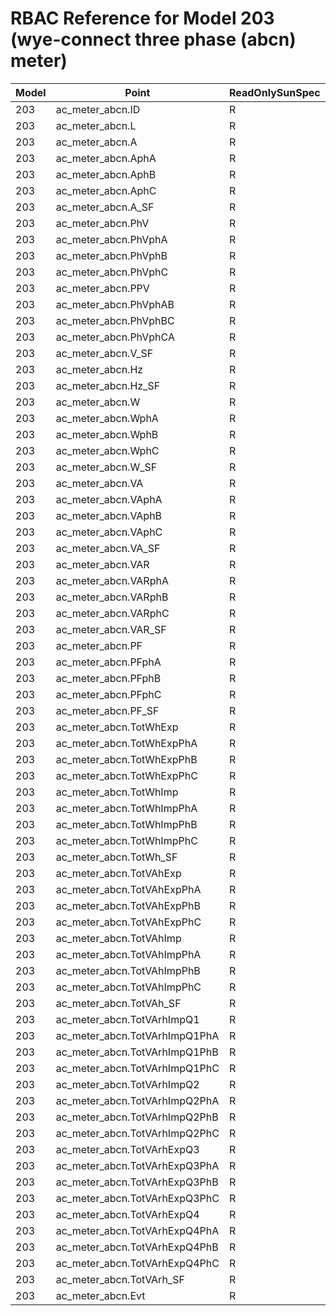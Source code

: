 # RBAC Reference for Model 203 (wye-connect three phase (abcn) meter)

| Model | Point | ReadOnlySunSpec | GridServiceSunSpec | NetworkAdministratorSunSpec | SuperAdministratorSpec | 
|-------|-------|------------------|---------------------|------------------|--------------------|
| 203 | ac_meter_abcn.ID | R | R | R | R |
| 203 | ac_meter_abcn.L | R | R | R | R |
| 203 | ac_meter_abcn.A | R | R | R | R |
| 203 | ac_meter_abcn.AphA | R | R | R | R |
| 203 | ac_meter_abcn.AphB | R | R | R | R |
| 203 | ac_meter_abcn.AphC | R | R | R | R |
| 203 | ac_meter_abcn.A_SF | R | R | R | R |
| 203 | ac_meter_abcn.PhV | R | R | R | R |
| 203 | ac_meter_abcn.PhVphA | R | R | R | R |
| 203 | ac_meter_abcn.PhVphB | R | R | R | R |
| 203 | ac_meter_abcn.PhVphC | R | R | R | R |
| 203 | ac_meter_abcn.PPV | R | R | R | R |
| 203 | ac_meter_abcn.PhVphAB | R | R | R | R |
| 203 | ac_meter_abcn.PhVphBC | R | R | R | R |
| 203 | ac_meter_abcn.PhVphCA | R | R | R | R |
| 203 | ac_meter_abcn.V_SF | R | R | R | R |
| 203 | ac_meter_abcn.Hz | R | R | R | R |
| 203 | ac_meter_abcn.Hz_SF | R | R | R | R |
| 203 | ac_meter_abcn.W | R | R | R | R |
| 203 | ac_meter_abcn.WphA | R | R | R | R |
| 203 | ac_meter_abcn.WphB | R | R | R | R |
| 203 | ac_meter_abcn.WphC | R | R | R | R |
| 203 | ac_meter_abcn.W_SF | R | R | R | R |
| 203 | ac_meter_abcn.VA | R | R | R | R |
| 203 | ac_meter_abcn.VAphA | R | R | R | R |
| 203 | ac_meter_abcn.VAphB | R | R | R | R |
| 203 | ac_meter_abcn.VAphC | R | R | R | R |
| 203 | ac_meter_abcn.VA_SF | R | R | R | R |
| 203 | ac_meter_abcn.VAR | R | R | R | R |
| 203 | ac_meter_abcn.VARphA | R | R | R | R |
| 203 | ac_meter_abcn.VARphB | R | R | R | R |
| 203 | ac_meter_abcn.VARphC | R | R | R | R |
| 203 | ac_meter_abcn.VAR_SF | R | R | R | R |
| 203 | ac_meter_abcn.PF | R | R | R | R |
| 203 | ac_meter_abcn.PFphA | R | R | R | R |
| 203 | ac_meter_abcn.PFphB | R | R | R | R |
| 203 | ac_meter_abcn.PFphC | R | R | R | R |
| 203 | ac_meter_abcn.PF_SF | R | R | R | R |
| 203 | ac_meter_abcn.TotWhExp | R | R | R | R |
| 203 | ac_meter_abcn.TotWhExpPhA | R | R | R | R |
| 203 | ac_meter_abcn.TotWhExpPhB | R | R | R | R |
| 203 | ac_meter_abcn.TotWhExpPhC | R | R | R | R |
| 203 | ac_meter_abcn.TotWhImp | R | R | R | R |
| 203 | ac_meter_abcn.TotWhImpPhA | R | R | R | R |
| 203 | ac_meter_abcn.TotWhImpPhB | R | R | R | R |
| 203 | ac_meter_abcn.TotWhImpPhC | R | R | R | R |
| 203 | ac_meter_abcn.TotWh_SF | R | R | R | R |
| 203 | ac_meter_abcn.TotVAhExp | R | R | R | R |
| 203 | ac_meter_abcn.TotVAhExpPhA | R | R | R | R |
| 203 | ac_meter_abcn.TotVAhExpPhB | R | R | R | R |
| 203 | ac_meter_abcn.TotVAhExpPhC | R | R | R | R |
| 203 | ac_meter_abcn.TotVAhImp | R | R | R | R |
| 203 | ac_meter_abcn.TotVAhImpPhA | R | R | R | R |
| 203 | ac_meter_abcn.TotVAhImpPhB | R | R | R | R |
| 203 | ac_meter_abcn.TotVAhImpPhC | R | R | R | R |
| 203 | ac_meter_abcn.TotVAh_SF | R | R | R | R |
| 203 | ac_meter_abcn.TotVArhImpQ1 | R | R | R | R |
| 203 | ac_meter_abcn.TotVArhImpQ1PhA | R | R | R | R |
| 203 | ac_meter_abcn.TotVArhImpQ1PhB | R | R | R | R |
| 203 | ac_meter_abcn.TotVArhImpQ1PhC | R | R | R | R |
| 203 | ac_meter_abcn.TotVArhImpQ2 | R | R | R | R |
| 203 | ac_meter_abcn.TotVArhImpQ2PhA | R | R | R | R |
| 203 | ac_meter_abcn.TotVArhImpQ2PhB | R | R | R | R |
| 203 | ac_meter_abcn.TotVArhImpQ2PhC | R | R | R | R |
| 203 | ac_meter_abcn.TotVArhExpQ3 | R | R | R | R |
| 203 | ac_meter_abcn.TotVArhExpQ3PhA | R | R | R | R |
| 203 | ac_meter_abcn.TotVArhExpQ3PhB | R | R | R | R |
| 203 | ac_meter_abcn.TotVArhExpQ3PhC | R | R | R | R |
| 203 | ac_meter_abcn.TotVArhExpQ4 | R | R | R | R |
| 203 | ac_meter_abcn.TotVArhExpQ4PhA | R | R | R | R |
| 203 | ac_meter_abcn.TotVArhExpQ4PhB | R | R | R | R |
| 203 | ac_meter_abcn.TotVArhExpQ4PhC | R | R | R | R |
| 203 | ac_meter_abcn.TotVArh_SF | R | R | R | R |
| 203 | ac_meter_abcn.Evt | R | R | R | R |
